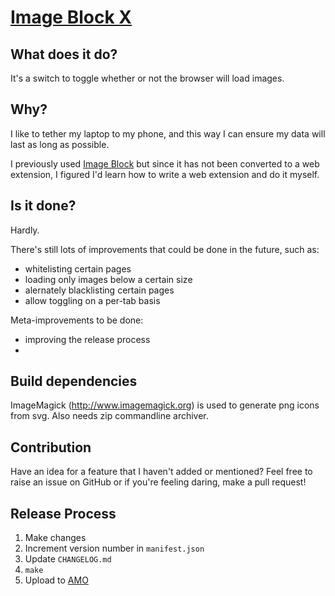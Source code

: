 # [Image Block X](https://addons.mozilla.org/en-US/firefox/addon/image-block-x/)

## What does it do?
It's a switch to toggle whether or not the browser will load images.


## Why?
I like to tether my laptop to my phone, and this way I can ensure my
data will last as long as possible.

I previously used
[Image Block](https://addons.mozilla.org/en-US/firefox/addon/image-block/)
but since it has not been converted to a web extension,
I figured I'd learn how to write a web extension and do it myself.


## Is it done?
Hardly.

There's still lots of improvements that could be done in the future, such
as:
- whitelisting certain pages
- loading only images below a certain size
- alernately blacklisting certain pages
- allow toggling on a per-tab basis


Meta-improvements to be done:
- improving the release process
- 


## Build dependencies

ImageMagick (http://www.imagemagick.org) is used to generate png icons from svg.
Also needs zip commandline archiver.

## Contribution
Have an idea for a feature that I haven't added or mentioned? Feel free to
raise an issue on GitHub or if you're feeling daring, make a pull request!


## Release Process
1. Make changes
2. Increment version number in `manifest.json`
3. Update `CHANGELOG.md`
4. `make`
5. Upload to [AMO](https://addons.mozilla.org/en-US/developers/addon/image-block-x/versions/submit/)
